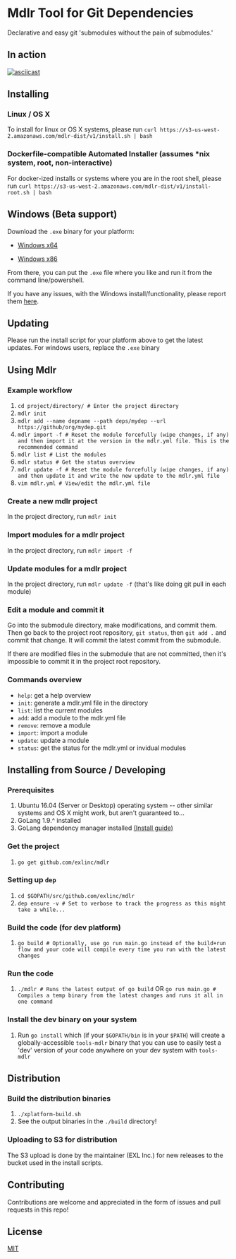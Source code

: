 # Mdlr Tool for Git Dependencies

Declarative and easy git 'submodules without the pain of submodules.'

## In action

[![asciicast](https://asciinema.org/a/192116.png)](https://asciinema.org/a/192116)

## Installing

### Linux / OS X

To install for linux or OS X systems, please run `curl https://s3-us-west-2.amazonaws.com/mdlr-dist/v1/install.sh | bash`

### Dockerfile-compatible Automated Installer (assumes *nix system, root, non-interactive)

For docker-ized installs or systems where you are in the root shell, please run `curl https://s3-us-west-2.amazonaws.com/mdlr-dist/v1/install-root.sh | bash`

## Windows (Beta support)

Download the `.exe` binary for your platform:

- [Windows x64](https://s3-us-west-2.amazonaws.com/mdlr-dist/v1/windows-amd64-mdlr.exe)

- [Windows x86](https://s3-us-west-2.amazonaws.com/mdlr-dist/v1/windows-386-mdlr.exe)

From there, you can put the `.exe` file where you like and run it from the command line/powershell.

If you have any issues, with the Windows install/functionality, please report them [here]().

## Updating

Please run the install script for your platform above to get the latest updates. For windows users, replace the `.exe` binary

## Using Mdlr

### Example workflow

1.  `cd project/directory/ # Enter the project directory`
2.  `mdlr init`
3.  `mdlr add --name depname --path deps/mydep --url https://github/org/mydep.git`
4.  `mdlr import -f # Reset the module forcefully (wipe changes, if any) and then import it at the version in the mdlr.yml file. This is the recommended command`
5.  `mdlr list # List the modules`
6.  `mdlr status # Get the status overview`
7.  `mdlr update -f # Reset the module forcefully (wipe changes, if any) and then update it and write the new update to the mdlr.yml file`
8.  `vim mdlr.yml # View/edit the mdlr.yml file`

### Create a new mdlr project

In the project directory, run `mdlr init`

### Import modules for a mdlr project

In the project directory, run `mdlr import -f`


### Update modules for a mdlr project

In the project directory, run `mdlr update -f` (that's like doing git pull in each module)

### Edit a module and commit it

Go into the submodule directory, make modifications, and commit them.
Then go back to the project root repository, `git status`, then `git add .` and commit that change. It will commit the latest commit from the submodule.

If there are modified files in the submodule that are not committed, then it's impossible to commit it in the project root repository.


### Commands overview

- `help`: get a help overview
- `init`: generate a mdlr.yml file in the directory
- `list`: list the current modules
- `add`: add a module to the mdlr.yml file
- `remove`: remove a module
- `import`: import a module
- `update`: update a module
- `status`: get the status for the mdlr.yml or invidual modules

## Installing from Source / Developing

### Prerequisites

1. Ubuntu 16.04 (Server or Desktop) operating system -- other similar systems and OS X might work, but aren't guaranteed to...
2. GoLang 1.9.^ installed
3. GoLang dependency manager installed [(Install guide)](https://github.com/golang/dep#setup)

### Get the project

1. `go get github.com/exlinc/mdlr`

### Setting up `dep`

1. `cd $GOPATH/src/github.com/exlinc/mdlr`
2. `dep ensure -v # Set to verbose to track the progress as this might take a while...`

### Build the code (for dev platform)

1. `go build # Optionally, use go run main.go instead of the build+run flow and your code will compile every time you run with the latest changes`

### Run the code

1. `./mdlr # Runs the latest output of go build` OR `go run main.go # Compiles a temp binary from the latest changes and runs it all in one command`

### Install the dev binary on your system

1. Run `go install` which (if your `$GOPATH/bin` is in your `$PATH`) will create a globally-accessible `tools-mdlr` binary that you can use to easily test a 'dev' version of your code anywhere on your dev system with `tools-mdlr`

## Distribution

### Build the distribution binaries

1. `./xplatform-build.sh`
2. See the output binaries in the `./build` directory!

### Uploading to S3 for distribution

The S3 upload is done by the maintainer (EXL Inc.) for new releases to the bucket used in the install scripts.

## Contributing

Contributions are welcome and appreciated in the form of issues and pull requests in this repo!

## License

[MIT](LICENSE)
